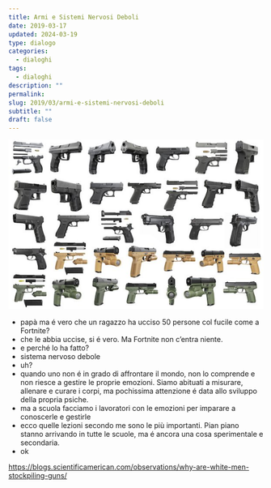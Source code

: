 ```yaml
---
title: Armi e Sistemi Nervosi Deboli
date: 2019-03-17
updated: 2024-03-19
type: dialogo
categories:
  - dialoghi
tags:
  - dialoghi
description: ""
permalink: 
slug: 2019/03/armi-e-sistemi-nervosi-deboli
subtitle: ""
draft: false
---
```

![](../../assets/img/post/2019/armi.jpg)

- papà ma é vero che un ragazzo ha ucciso 50 persone col fucile come a Fortnite?
- che le abbia uccise, si é vero. Ma Fortnite non c’entra niente.
- e perché lo ha fatto?
- sistema nervoso debole
- uh?
- quando uno non é in grado di affrontare il mondo, non lo comprende e non riesce a gestire le proprie emozioni. Siamo abituati a misurare, allenare e curare i corpi, ma pochissima attenzione é data allo sviluppo della propria psiche.
- ma a scuola facciamo i lavoratori con le emozioni per imparare a conoscerle e gestirle
- ecco quelle lezioni secondo me sono le più importanti. Pian piano stanno arrivando in tutte le scuole, ma é ancora una cosa sperimentale e secondaria.
- ok

<https://blogs.scientificamerican.com/observations/why-are-white-men-stockpiling-guns/>
